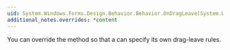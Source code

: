 ```yaml
---
uid: System.Windows.Forms.Design.Behavior.Behavior.OnDragLeave(System.Windows.Forms.Design.Behavior.Glyph,System.EventArgs)
additional_notes.overrides: *content
---
```


<p>You can override the <xref href="System.Windows.Forms.Design.Behavior.Behavior.OnDragLeave(System.Windows.Forms.Design.Behavior.Glyph,System.EventArgs)"></xref> method so that a <xref href="System.Windows.Forms.Design.Behavior.Behavior"></xref> can specify its own drag-leave rules.</p>


